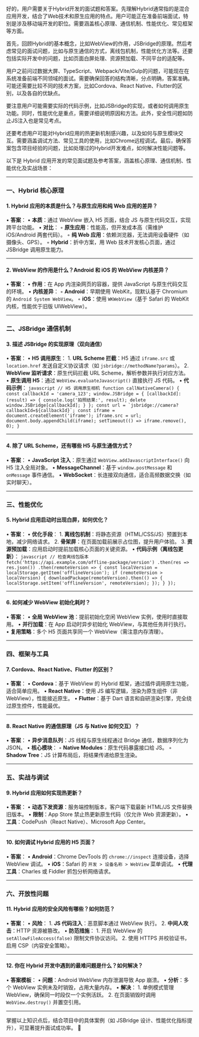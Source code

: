 好的，用户需要关于Hybrid开发的面试题和答案。先理解Hybrid通常指的是混合应用开发，结合了Web技术和原生应用的特点。用户可能正在准备前端面试，特别是涉及移动端开发的职位。需要涵盖核心原理、通信机制、性能优化、常见框架等方面。

首先，回顾Hybrid的基本概念，比如WebView的作用，JSBridge的原理。然后考虑常见的面试问题，比如与原生通信的方式，离线包机制，性能优化方法等。还要包括实际开发中的问题，比如页面白屏处理、资源预加载、不同平台的适配等。

用户之前问过数据大屏、TypeScript、Webpack/Vite/Gulp的问题，可能现在在系统准备前端不同领域的面试。需要确保回答的结构清晰，分点明确，答案准确。可能还需要比较不同的技术方案，比如Cordova、React Native、Flutter的区别，以及各自的优缺点。

要注意用户可能需要实际的代码示例，比如JSBridge的实现，或者如何调用原生功能。同时，性能优化是重点，需要详细说明原因和方法。此外，安全性问题如防止JS注入也是常见考点。

还要考虑用户可能对Hybrid应用的热更新机制感兴趣，以及如何与原生模块交互。需要涵盖调试方法、常见工具的使用，比如Chrome远程调试。最后，确保答案包含项目经验的问题，比如处理过的Hybrid开发难点，如何解决性能问题等。




以下是 Hybrid 应用开发的常见面试题及参考答案，涵盖核心原理、通信机制、性能优化及实战场景：

---

### **一、Hybrid 核心原理**

#### 1. **Hybrid 应用的本质是什么？与原生应用和纯 Web 应用的差异？**
• **答案**：
  • **本质**：通过 WebView 嵌入 H5 页面，结合 JS 与原生代码交互，实现跨平台功能。
  • **对比**：
    ◦ **原生应用**：性能高，但开发成本高（需维护 iOS/Android 两套代码）。
    ◦ **纯 Web 应用**：依赖浏览器，无法调用设备硬件（如摄像头、GPS）。
    ◦ **Hybrid**：折中方案，用 Web 技术开发核心页面，通过 JSBridge 调用原生能力。

---

#### 2. **WebView 的作用是什么？Android 和 iOS 的 WebView 内核差异？**
• **答案**：
  • **作用**：在 App 内渲染网页的容器，提供 JavaScript 与原生代码交互的环境。
  • **内核差异**：
    ◦ **Android**：早期使用 WebKit，现默认基于 Chromium 的 `Android System WebView`。
    ◦ **iOS**：使用 `WKWebView`（基于 Safari 的 WebKit 内核，性能优于旧版 UIWebView）。

---

### **二、JSBridge 通信机制**

#### 3. **描述 JSBridge 的实现原理（双向通信）**
• **答案**：
  • **H5 调用原生**：
    1. **URL Scheme 拦截**：H5 通过 `iframe.src` 或 `location.href` 发送自定义协议请求（如 `jsbridge://methodName?params`）。
    2. **WebView 监听请求**：原生代码拦截 URL Scheme，解析参数并执行对应方法。
  • **原生调用 H5**：通过 `WebView.evaluateJavascript()` 直接执行 JS 代码。
  • **代码示例**：
    ```javascript
    // H5 调用原生相机
    function callNativeCamera() {
      const callbackId = 'camera_123';
      window.JSBridge = {
        [callbackId]: (result) => {
          console.log('拍照结果:', result);
          delete window.JSBridge[callbackId];
        }
      };
      const url = `jsbridge://camera?callbackId=${callbackId}`;
      const iframe = document.createElement('iframe');
      iframe.src = url;
      document.body.appendChild(iframe);
      setTimeout(() => iframe.remove(), 0);
    }
    ```

---

#### 4. **除了 URL Scheme，还有哪些 H5 与原生通信方式？**
• **答案**：
  • **JavaScript 注入**：原生通过 `WebView.addJavascriptInterface()` 向 H5 注入全局对象。
  • **MessageChannel**：基于 `window.postMessage` 和 `onMessage` 事件通信。
  • **WebSocket**：长连接双向通信，适合高频数据交换（如实时聊天）。

---

### **三、性能优化**

#### 5. **Hybrid 应用启动时出现白屏，如何优化？**
• **答案**：
  • **优化手段**：
    1. **离线包机制**：将静态资源（HTML/CSS/JS）预置到本地，减少网络请求。
    2. **骨架屏**：在页面加载前展示占位图，提升用户体验。
    3. **资源预加载**：应用启动时提前加载核心页面的关键资源。
  • **代码示例（离线包更新）**：
    ```javascript
    // 检查离线包版本
    fetch('https://api.example.com/offline-package/version')
      .then(res => res.json())
      .then(remoteVersion => {
        const localVersion = localStorage.getItem('offlineVersion');
        if (remoteVersion > localVersion) {
          downloadPackage(remoteVersion).then(() => {
            localStorage.setItem('offlineVersion', remoteVersion);
          });
        }
      });
    ```

---

#### 6. **如何减少 WebView 初始化耗时？**
• **答案**：
  • **全局 WebView 池**：提前初始化空闲 WebView 实例，使用时直接取用。
  • **并行加载**：在 App 启动时异步初始化 WebView，与其他任务并行执行。
  • **复用策略**：多个 H5 页面共享同一个 WebView（需注意内存清理）。

---

### **四、框架与工具**

#### 7. **Cordova、React Native、Flutter 的区别？**
• **答案**：
  • **Cordova**：基于 WebView 的 Hybrid 框架，通过插件调用原生功能，适合简单应用。
  • **React Native**：使用 JS 编写逻辑，渲染为原生组件（非 WebView），性能接近原生。
  • **Flutter**：基于 Dart 语言和自研渲染引擎，完全绕过原生控件，性能最优。

---

#### 8. **React Native 的通信原理（JS 与 Native 如何交互）？**
• **答案**：
  • **异步消息队列**：JS 线程与原生线程通过 Bridge 通信，数据序列化为 JSON。
  • **核心模块**：
    ◦ **Native Modules**：原生代码暴露接口给 JS。
    ◦ **Shadow Tree**：JS 计算布局后，将结果传递给原生渲染。

---

### **五、实战与调试**

#### 9. **Hybrid 应用如何实现热更新？**
• **答案**：
  • **动态下发资源**：服务端控制版本，客户端下载最新 HTML/JS 文件替换旧版本。
  • **限制**：App Store 禁止热更新原生代码（仅允许 Web 资源更新）。
  • **工具**：CodePush（React Native）、Microsoft App Center。

---

#### 10. **如何调试 Hybrid 应用的 H5 页面？**
• **答案**：
  • **Android**：Chrome DevTools 的 `chrome://inspect` 连接设备，选择 WebView 调试。
  • **iOS**：Safari 的 `开发 > 设备名称 > WebView` 菜单调试。
  • **代理工具**：Charles 或 Fiddler 抓包分析网络请求。

---

### **六、开放性问题**

#### 11. **Hybrid 应用的安全风险有哪些？如何防范？**
• **答案**：
  • **风险**：
    1. **JS 代码注入**：恶意脚本通过 WebView 执行。
    2. **中间人攻击**：HTTP 资源被篡改。
  • **防范措施**：
    1. 开启 WebView 的 `setAllowFileAccess(false)` 限制文件协议访问。
    2. 使用 HTTPS 并校验证书，启用 CSP（内容安全策略）。

---

#### 12. **你在 Hybrid 开发中遇到的最难问题是什么？如何解决？**
• **答案模板**：
  • **问题**：Android WebView 内存泄漏导致 App 崩溃。
  • **分析**：多个 WebView 实例未及时销毁，占用大量内存。
  • **解决**：
    1. 单例模式管理 WebView，确保同一时段仅一个实例活跃。
    2. 在页面销毁时调用 `WebView.destroy()` 并置空引用。

---

掌握以上知识点后，结合项目中的具体案例（如 JSBridge 设计、性能优化指标提升），可显著提升面试成功率。 🚀
